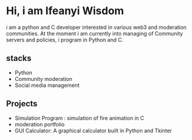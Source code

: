 # Hi, i am Ifeanyi Wisdom
i am a python and C developer interested in various web3 and moderation communities. At the moment i am currently into managing of Community servers and policies, i program in Python and C.

## stacks
* Python
* Community moderation
* Social media management
## Projects
* Simulation Program : simulation of fire animation in C
* moderation portfolio
* GUI Calculator: A graphical calculator built in Python and Tkinter
